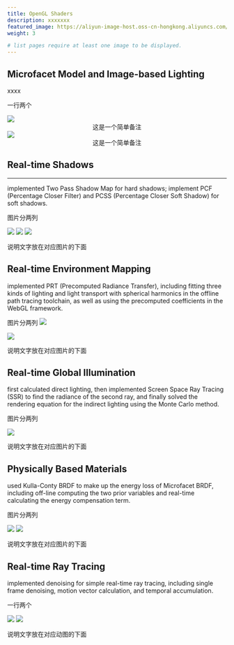 ```yaml
---
title: OpenGL Shaders
description: xxxxxxx
featured_image: https://aliyun-image-host.oss-cn-hongkong.aliyuncs.com/2023-12-12-PCSS.png
weight: 3

# list pages require at least one image to be displayed.
---
```


## Microfacet Model and Image-based Lighting
xxxx

一行两个


<div class="columns-2">
<div> <img class=" w-full aspect-video" src="https://aliyun-image-host.oss-cn-hongkong.aliyuncs.com/2023-12-14-Microfacet-BRDF-IBL.gif" ></img>
<div style="text-align:center">这是一个简单备注 </div>
</div>
<div><img class=" w-full  aspect-video" src="https://aliyun-image-host.oss-cn-hongkong.aliyuncs.com/2023-12-14-Disney-BRDF-IBL.gif"> </img> </div>
<div style="text-align:center">这是一个简单备注 </div>



</div>





## Real-time Shadows
<hr class="h-px  bg-gray-200 border-0 dark:bg-gray-700"  />
implemented Two Pass Shadow Map for hard shadows; implement PCF (Percentage Closer Filter) and PCSS (Percentage Closer Soft Shadow) for soft shadows.

图片分两列

<img class="h-10 w-10 " src="https://aliyun-image-host.oss-cn-hongkong.aliyuncs.com/2023-12-12-ShadowMap.png" /> 

<img class="h-10 w-10 " src="https://aliyun-image-host.oss-cn-hongkong.aliyuncs.com/2023-12-12-PCF.png" /> 

<img class="h-10 w-10 " src="https://aliyun-image-host.oss-cn-hongkong.aliyuncs.com/2023-12-12-PCSS.png" /> 


说明文字放在对应图片的下面

## Real-time Environment Mapping
implemented PRT (Precomputed Radiance Transfer), including fitting three kinds of lighting and light transport with spherical harmonics in the offline path tracing toolchain, as well as using the precomputed coefficients in the WebGL framework.

图片分两列
<img class="h-10 w-10 rounded-full" src="https://aliyun-image-host.oss-cn-hongkong.aliyuncs.com/2023-12-12-Diffuse%20Shadowed.png" style="max-with:100%" /> 



<img class="h-10 w-10 rounded-full" src="https://aliyun-image-host.oss-cn-hongkong.aliyuncs.com/2023-12-12-Diffuse%20Inter-reflection.png" style="max-with:100%" /> 

说明文字放在对应图片的下面

## Real-time Global Illumination
first calculated direct lighting, then implemented Screen Space Ray Tracing (SSR) to find the radiance of the second ray, and finally solved the rendering equation for the indirect lighting using the Monte Carlo method.

图片分两列

<img class="h-10 w-10 rounded-full" src="https://aliyun-image-host.oss-cn-hongkong.aliyuncs.com/2023-12-12-cube.png"  /> 



说明文字放在对应图片的下面

## Physically Based Materials
used Kulla-Conty BRDF to make up the energy loss of Microfacet BRDF, including off-line computing the two prior variables and real-time calculating the energy compensation term.

图片分两列

<img class="h-10 w-10 rounded-full" src="https://aliyun-image-host.oss-cn-hongkong.aliyuncs.com/2023-12-12-KullaConty.png"  /> 


<img class="h-10 w-10 rounded-full" src="https://aliyun-image-host.oss-cn-hongkong.aliyuncs.com/2023-12-12-KullaContywithIBL.png"  /> 

说明文字放在对应图片的下面

## Real-time Ray Tracing
implemented denoising for simple real-time ray tracing, including single frame denoising, motion vector calculation, and temporal accumulation.

一行两个

<img class="h-10 w-10 rounded-full" src="https://aliyun-image-host.oss-cn-hongkong.aliyuncs.com/2023-12-14-box-input.gif"  /> 

<img class="h-10 w-10 rounded-full" src="https://aliyun-image-host.oss-cn-hongkong.aliyuncs.com/2023-12-14-box-result.gif"  /> 

说明文字放在对应动图的下面
